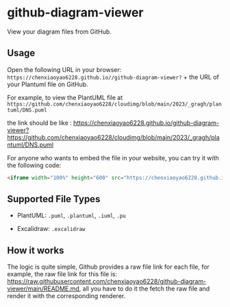 #  github-diagram-viewer

View your diagram files from GitHub.



## Usage

Open the following URL in your browser: `https://chenxiaoyao6228.github.io//github-diagram-viewer?` + the URL of your Plantuml file on GitHub. 

For example, to view the PlantUML file at `https://github.com/chenxiaoyao6228/cloudimg/blob/main/2023/_gragh/plantuml/DNS.puml`

the link should be like : https://chenxiaoyao6228.github.io/github-diagram-viewer?https://github.com/chenxiaoyao6228/cloudimg/blob/main/2023/_gragh/plantuml/DNS.puml


For anyone who wants to embed the file in your website, you can try it with the following code:

```html
<iframe width="100%" height="600" src="https://chenxiaoyao6228.github.io/github-diagram-viewer/?https://github.com/chenxiaoyao6228/cloudimg/blob/main/2023/_gragh/plantuml/DNS.puml" />
```

## Supported File Types

- PlantUML: `.puml`, `.plantuml`, `.iuml`, `.pu`

- Excalidraw: `.excalidraw`


## How it works

The logic is quite simple, Github provides a raw file link for each file, for example, the raw file link for this file is: https://raw.githubusercontent.com/chenxiaoyao6228/github-diagram-viewer/main/README.md, all you have to do it the fetch the raw file and render it with the corresponding renderer.